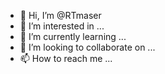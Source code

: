 - 👋 Hi, I’m @RTmaser
- 👀 I’m interested in ...
- 🌱 I’m currently learning ...
- 💞️ I’m looking to collaborate on ...
- 📫 How to reach me ...

<!---
RTmaser/RTmaser is a ✨ special ✨ repository because its `README.md` (this file) appears on your GitHub profile.
You can click the Preview link to take a look at your changes.
--->
